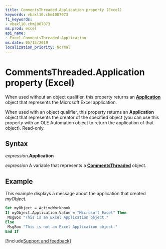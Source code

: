 ```yaml
---
title: CommentsThreaded.Application property (Excel)
keywords: vbaxl10.chm1007073
f1_keywords:
- vbaxl10.chm1007073
ms.prod: excel
api_name:
- Excel.CommentsThreaded.Application
ms.date: 05/15/2019
localization_priority: Normal
---
```



# CommentsThreaded.Application property (Excel)

When used without an object qualifier, this property returns an **[Application](Excel.Application(object).md)** object that represents the Microsoft Excel application. 

When used with an object qualifier, this property returns an **Application** object that represents the creator of the specified object (you can use this property with an OLE Automation object to return the application of that object). Read-only.


## Syntax

_expression_.**Application**

_expression_ A variable that represents a **[CommentsThreaded](Excel.CommentsThreaded.md)** object.


## Example

This example displays a message about the application that created _myObject_.

```vb
Set myObject = ActiveWorkbook 
If myObject.Application.Value = "Microsoft Excel" Then 
 MsgBox "This is an Excel Application object." 
Else 
 MsgBox "This is not an Excel Application object." 
End If
```




[!include[Support and feedback](~/includes/feedback-boilerplate.md)]